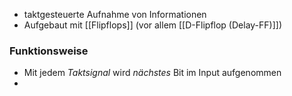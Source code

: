 - taktgesteuerte Aufnahme von Informationen
- Aufgebaut mit [[Flipflops]] (vor allem [[D-Flipflop (Delay-FF)]])

### Funktionsweise
- Mit jedem _Taktsignal_ wird _nächstes_ Bit im Input aufgenommen
- 
